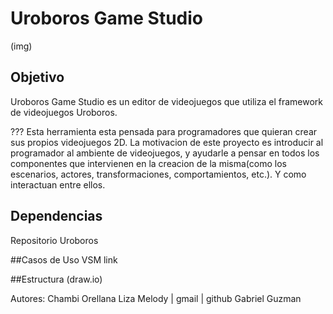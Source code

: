 # Uroboros Game Studio

(img)

## Objetivo
Uroboros Game Studio es un editor de videojuegos que utiliza el framework de videojuegos Uroboros.

???
Esta herramienta esta pensada para programadores que quieran crear sus propios videojuegos 2D. La motivacion de este proyecto es introducir al programador al ambiente de videojuegos, y ayudarle a pensar en todos los componentes que intervienen en la creacion de la misma(como los escenarios, actores, transformaciones, comportamientos, etc.). Y como interactuan entre ellos.

## Dependencias
Repositorio Uroboros

##Casos de Uso
VSM link

##Estructura
(draw.io)

Autores: 
Chambi Orellana Liza Melody | gmail | github
Gabriel Guzman
